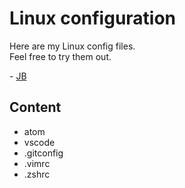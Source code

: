 # Linux configuration

Here are my Linux config files.  
Feel free to try them out.  

\- [JB](https://github.com/jbouhier)


## Content
- atom
- vscode
- .gitconfig
- .vimrc
- .zshrc